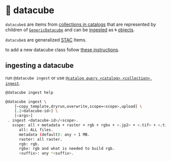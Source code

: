 # 🧊 datacube

`datacube`s are items from [collections in catalogs](../catalog/) that are represented by children of [`GenericDatacube`](../../catalog/generic/datacube.py) and can be [ingested](#ingesting-a-datacube) as 🌀 [objects](https://github.com/kamangir/blue-objects).

`datacube`s are generalized [STAC](https://stacspec.org/en/tutorials/intro-to-stac/) Items.

to add a new datacube class follow [these instructions](../doc/adding-catalogs-and-datacubes.md).

## ingesting a datacube

run `@datacube ingest`  or use [`@catalog query <catalog> <collection> ingest`](../catalog/). 

```bash
@datacube ingest help
```
```bash
@datacube ingest \
	[~copy_template,dryrun,overwrite,scope=<scope>,upload] \
	[.|<datacube-id>] \
	[<args>]
 . ingest <datacube-id>/<scope>.
   scope: all + metadata + raster + rgb + rgbx + <.jp2> + <.tif> + <.tiff>
      all: ALL files.
      metadata (default): any < 1 MB.
      raster: all raster.
      rgb: rgb.
      rgbx: rgb and what is needed to build rgb.
      <suffix>: any *<suffix>.
```
